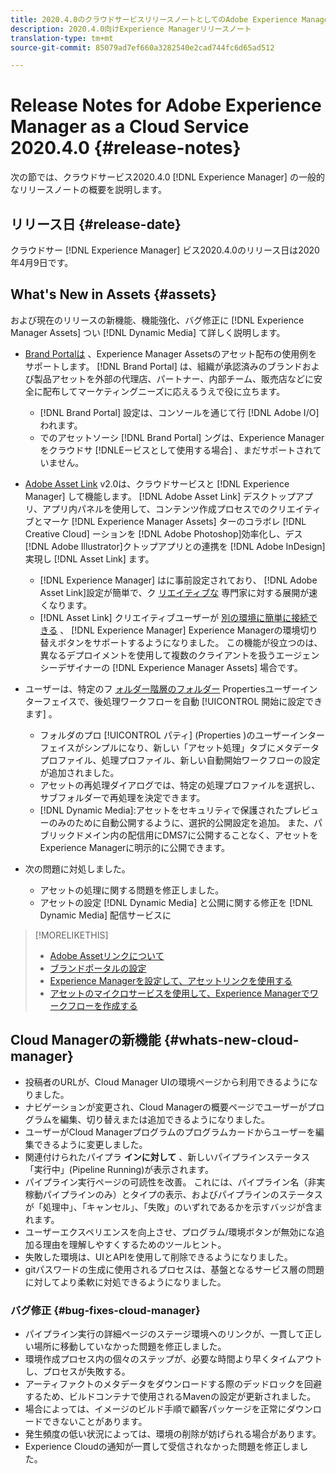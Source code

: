 ```yaml
---
title: 2020.4.0のクラウドサービスリリースノートとしてのAdobe Experience Manager
description: 2020.4.0向けExperience Managerリリースノート
translation-type: tm+mt
source-git-commit: 85079ad7ef660a3282540e2cad744fc6d65ad512

---
```



# Release Notes for Adobe Experience Manager as a Cloud Service 2020.4.0 {#release-notes}

次の節では、クラウドサービス2020.4.0 [!DNL Experience Manager] の一般的なリリースノートの概要を説明します。

## リリース日 {#release-date}

クラウドサー [!DNL Experience Manager] ビス2020.4.0のリリース日は2020年4月9日です。

## What&#39;s New in Assets {#assets}

および現在のリリースの新機能、機能強化、バグ修正に [!DNL Experience Manager Assets] つい [!DNL Dynamic Media] て詳しく説明します。

* [Brand Portalは](https://docs.adobe.com/content/help/en/experience-manager-brand-portal/using/home.html) 、Experience Manager Assetsのアセット配布の使用例をサポートします。 [!DNL Brand Portal] は、組織が承認済みのブランドおよび製品アセットを外部の代理店、パートナー、内部チーム、販売店などに安全に配布してマーケティングニーズに応えるうえで役に立ちます。
   * [!DNL Brand Portal] 設定は、コンソールを通じて行 [!DNL Adobe I/O] われます。
   * でのアセットソーシ [!DNL Brand Portal] ングは、Experience Managerをクラウドサ [!DNLEービスとして使用する場合] 、まだサポートされていません。

* [Adobe Asset Link](https://helpx.adobe.com/jp/enterprise/using/adobe-asset-link.html) v2.0は、クラウドサービスと [!DNL Experience Manager] して機能します。 [!DNL Adobe Asset Link] デスクトップアプリ、アプリ内パネルを使用して、コンテンツ作成プロセスでのクリエイティブとマーケ [!DNL Experience Manager Assets] ターのコラボレ [!DNL Creative Cloud] ーションを [!DNL Adobe Photoshop]効率化し、デス [!DNL Adobe Illustrator]クトップアプリとの連携を [!DNL Adobe InDesign] 実現し [!DNL Asset Link] ます。
   * [!DNL Experience Manager] はに事前設定されており、 [!DNL Adobe Asset Link]設定が簡単で、ク [リエイティブな](https://helpx.adobe.com/enterprise/using/configure-aem-assets-for-asset-link.html) 専門家に対する展開が速くなります。
   * [!DNL Asset Link] クリエイティブユーザーが [別の環境に簡単に接続できる](https://helpx.adobe.com/jp/enterprise/using/manage-assets-using-adobe-asset-link.html#UseAdobeAssetLink) 、 [!DNL Experience Manager] Experience Managerの環境切り替えボタンをサポートするようになりました。 この機能が役立つのは、異なるデプロイメントを使用して複数のクライアントを扱うエージェンシーデザイナーの [!DNL Experience Manager Assets] 場合です。

* ユーザーは、特定のフ [ォルダー階層のフォルダー](/help/assets/asset-microservices-configure-and-use.md#post-processing-workflows) Propertiesユーザーインターフェイスで、後処理ワークフローを自動 [!UICONTROL 開始に設定できます] 。
   * フォルダのプロ [!UICONTROL パティ] (Properties  )のユーザーインターフェイスがシンプルになり、新しい「アセット処理」タブにメタデータプロファイル、処理プロファイル、新しい自動開始ワークフローの設定が追加されました。
   * アセットの再処理ダイアログでは、特定の処理プロファイルを選択し、サブフォルダーで再処理を決定できます。
   * [!DNL Dynamic Media]:アセットをセキュリティで保護されたプレビューのみのために自動公開するように、選択的公開設定を追加。 また、パブリックドメイン内の配信用にDMS7に公開することなく、アセットをExperience Managerに明示的に公開できます。

* 次の問題に対処しました。
   * アセットの処理に関する問題を修正しました。
   * アセットの設定 [!DNL Dynamic Media] と公開に関する修正を [!DNL Dynamic Media] 配信サービスに

>[!MORELIKETHIS]
>
>* [Adobe Assetリンクについて](https://www.adobe.com/jp/creativecloud/business/enterprise/adobe-asset-link.html)
>* [ブランドポータルの設定](https://docs.adobe.com/content/help/en/experience-manager-brand-portal/using/publish/configure-aem-assets-with-brand-portal.html)
>* [Experience Managerを設定して、アセットリンクを使用する](https://helpx.adobe.com/enterprise/using/configure-aem-assets-for-asset-link.html)
>* [アセットのマイクロサービスを使用して、Experience Managerでワークフローを作成する](https://docs.adobe.com/content/help/en/experience-manager-cloud-service/assets/manage/asset-microservices-configure-and-use.html#post-processing-workflows)


## Cloud Managerの新機能 {#whats-new-cloud-manager}

* 投稿者のURLが、Cloud Manager UIの環境ページから利用できるようになりました。
* ナビゲーションが変更され、Cloud Managerの概要ページでユーザーがプログラムを編集、切り替えまたは追加できるようになりました。
* ユーザーがCloud Managerプログラムのプログラムカードからユーザーを編集できるように変更しました。
* 関連付けられたパイプラ **インに対して** 、新しいパイプラインステータス「実行中」(Pipeline Running)が表示されます。
* パイプライン実行ページの可読性を改善。 これには、パイプライン名（非実稼動パイプラインのみ）とタイプの表示、およびパイプラインのステータスが「処理中」、「キャンセル」、「失敗」のいずれであるかを示すバッジが含まれます。
* ユーザーエクスペリエンスを向上させ、プログラム/環境ボタンが無効にな追加る理由を理解しやすくするためのツールヒント。
* 失敗した環境は、UIとAPIを使用して削除できるようになりました。
* gitパスワードの生成に使用されるプロセスは、基盤となるサービス層の問題に対してより柔軟に対処できるようになりました。

### バグ修正 {#bug-fixes-cloud-manager}

* パイプライン実行の詳細ページのステージ環境へのリンクが、一貫して正しい場所に移動していなかった問題を修正しました。
* 環境作成プロセス内の個々のステップが、必要な時間より早くタイムアウトし、プロセスが失敗する。
* アーティファクトのメタデータをダウンロードする際のデッドロックを回避するため、ビルドコンテナで使用されるMavenの設定が更新されました。
* 場合によっては、イメージのビルド手順で顧客パッケージを正常にダウンロードできないことがあります。
* 発生頻度の低い状況によっては、環境の削除が妨げられる場合があります。
* Experience Cloudの通知が一貫して受信されなかった問題を修正しました。